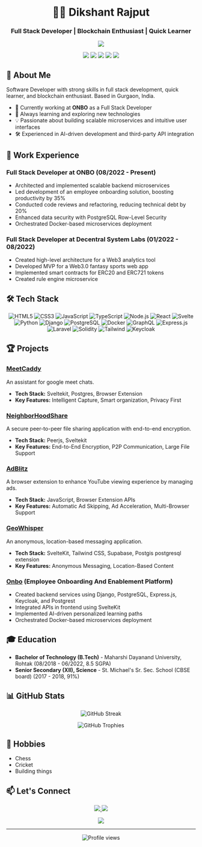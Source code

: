 <h1 align="center">👨‍💻 Dikshant Rajput</h1>
<h3 align="center">Full Stack Developer | Blockchain Enthusiast | Quick Learner</h3>

<p align="center">
  <img src="https://readme-typing-svg.herokuapp.com?lines=Building+scalable+microservices;Exploring+Web3+and+blockchain;cccrafting-intuitive+user+interfaces;Always+learning+and+growing&center=true&width=380&height=45">
</p>

<p align="center">
  <a href="mailto:dikshantraj2001@gmail.com"><img src="https://img.shields.io/badge/Email-dikshantraj2001%40gmail.com-blue?style=flat-square&logo=gmail"></a>
  <a href="https://linkedin.com/in/dikshant-rajput-072228193"><img src="https://img.shields.io/badge/LinkedIn-Dikshant%20Rajput-blue?style=flat-square&logo=linkedin"></a>
  <a href="https://github.com/dikshantrajput"><img src="https://img.shields.io/badge/GitHub-dikshantrajput-lightgrey?style=flat-square&logo=github"></a>
  <a href="https://dikshantraj2001.medium.com"><img src="https://img.shields.io/badge/Medium-dikshantraj2001-black?style=flat-square&logo=medium"></a>
  <a href="https://twitter.com/Dikshantrajpu20"><img src="https://img.shields.io/badge/Twitter-dikshantrajput-purple?style=flat-square&logo=medium&logoColor=white"></a>
</p>

## 🚀 About Me

Software Developer with strong skills in full stack development, quick learner, and blockchain enthusiast. Based in Gurgaon, India.

- 🔭 Currently working at **ONBO** as a Full Stack Developer
- 🌱 Always learning and exploring new technologies
- 💡 Passionate about building scalable microservices and intuitive user interfaces
- 🛠️ Experienced in AI-driven development and third-party API integration

## 💼 Work Experience

### Full Stack Developer at ONBO (08/2022 - Present)
- Architected and implemented scalable backend microservices
- Led development of an employee onboarding solution, boosting productivity by 35%
- Conducted code reviews and refactoring, reducing technical debt by 20%
- Enhanced data security with PostgreSQL Row-Level Security
- Orchestrated Docker-based microservices deployment

### Full Stack Developer at Decentral System Labs (01/2022 - 08/2022)
- Created high-level architecture for a Web3 analytics tool
- Developed MVP for a Web3.0 fantasy sports web app
- Implemented smart contracts for ERC20 and ERC721 tokens
- Created rule engine microservice

## 🛠️ Tech Stack

<p align="center">
  <img src="https://img.shields.io/badge/HTML5-E34F26?style=for-the-badge&logo=html5&logoColor=white" alt="HTML5"/>
  <img src="https://img.shields.io/badge/CSS3-1572B6?style=for-the-badge&logo=css3&logoColor=white" alt="CSS3"/>
  <img src="https://img.shields.io/badge/JavaScript-F7DF1E?style=for-the-badge&logo=javascript&logoColor=black" alt="JavaScript"/>
  <img src="https://img.shields.io/badge/TypeScript-007ACC?style=for-the-badge&logo=typescript&logoColor=white" alt="TypeScript"/>
  <img src="https://img.shields.io/badge/Node.js-339933?style=for-the-badge&logo=nodedotjs&logoColor=white" alt="Node.js"/>
  <img src="https://img.shields.io/badge/React-20232A?style=for-the-badge&logo=react&logoColor=61DAFB" alt="React"/>
  <img src="https://img.shields.io/badge/Svelte-4A4A55?style=for-the-badge&logo=svelte&logoColor=FF3E00" alt="Svelte"/>
  <img src="https://img.shields.io/badge/Python-3776AB?style=for-the-badge&logo=python&logoColor=white" alt="Python"/>
  <img src="https://img.shields.io/badge/Django-092E20?style=for-the-badge&logo=django&logoColor=white" alt="Django"/>
  <img src="https://img.shields.io/badge/PostgreSQL-316192?style=for-the-badge&logo=postgresql&logoColor=white" alt="PostgreSQL"/>
  <img src="https://img.shields.io/badge/Docker-2CA5E0?style=for-the-badge&logo=docker&logoColor=white" alt="Docker"/>
  <img src="https://img.shields.io/badge/GraphQL-E10098?style=for-the-badge&logo=graphql&logoColor=white" alt="GraphQL"/>
  <img src="https://img.shields.io/badge/Express.js-000000?style=for-the-badge&logo=express&logoColor=white" alt="Express.js"/>
  <img src="https://img.shields.io/badge/Laravel-FF2D20?style=for-the-badge&logo=laravel&logoColor=white" alt="Laravel"/>
  <img src="https://img.shields.io/badge/Solidity-e6e6e6?style=for-the-badge&logo=solidity&logoColor=black" alt="Solidity"/>
  <img src="https://img.shields.io/badge/Tailwind_CSS-38B2AC?style=for-the-badge&logo=tailwind-css&logoColor=white" alt="Tailwind"/>
  <img src="https://img.shields.io/badge/Keycloak-000000?style=for-the-badge&logo=keycloak&logoColor=white" alt="Keycloak"/>
</p>

## 🏆 Projects

### [MeetCaddy](https://meetcaddy.online/)
An assistant for google meet chats.
- **Tech Stack:**  Sveltekit, Postgres, Browser Extension
- **Key Features:** Intelligent Capture, Smart organization, Privacy First

### [NeighborHoodShare](https://github.com/dikshantrajput/NeighborHoodShare)
A secure peer-to-peer file sharing application with end-to-end encryption.
- **Tech Stack:** Peerjs, Sveltekit
- **Key Features:** End-to-End Encryption, P2P Communication, Large File Support

### [AdBlitz](https://github.com/dikshantrajput/adBlitz)
A browser extension to enhance YouTube viewing experience by managing ads.
- **Tech Stack:** JavaScript, Browser Extension APIs
- **Key Features:** Automatic Ad Skipping, Ad Acceleration, Multi-Browser Support

### [GeoWhisper](https://github.com/dikshantrajput/geowhisper)
An anonymous, location-based messaging application.
- **Tech Stack:** SvelteKit, Tailwind CSS, Supabase, Postgis postgresql extension
- **Key Features:** Anonymous Messaging, Location-Based Content

### [Onbo](https://github.com/dikshantrajput/geowhisper) (Employee Onboarding And Enablement Platform)
- Created backend services using Django, PostgreSQL, Express.js, Keycloak, and Postgrest
- Integrated APIs in frontend using SvelteKit
- Implemented AI-driven personalized learning paths
- Orchestrated Docker-based microservices deployment

## 🎓 Education

- **Bachelor of Technology (B.Tech)** - Maharshi Dayanand University, Rohtak (08/2018 - 06/2022, 8.5 SGPA)
- **Senior Secondary (XII), Science** - St. Michael's Sr. Sec. School (CBSE board) (2017 - 2018, 91%)

## 📊 GitHub Stats

<p align="center">
  <img src="https://github-readme-streak-stats.herokuapp.com/?user=dikshantrajput&theme=radical" alt="GitHub Streak" />
</p>

<p align="center">
  <img src="https://github-profile-trophy.vercel.app/?username=dikshantrajput&theme=radical&no-frame=false&no-bg=true&margin-w=4&row=1" alt="GitHub Trophies" />
</p>

## 🎯 Hobbies

- Chess
- Cricket
- Building things

## 📫 Let's Connect

<p align="center">
  <a href="https://linkedin.com/in/dikshant-rajput-072228193">
    <img src="https://img.shields.io/badge/-LinkedIn-0077B5?style=for-the-badge&logo=Linkedin&logoColor=white"/>
  </a>
  <a href="mailto:dikshantraj2001@gmail.com">
    <img src="https://img.shields.io/badge/-Email-D14836?style=for-the-badge&logo=Gmail&logoColor=white"/>
  </a>
</p>

<p align="center">
  <a href="https://www.chess.com/member/dikshantrajput">
    <img src="https://img.shields.io/badge/Want%20to%20play%20a%20chess%20game%3F-Send%20me%20a%20request!-yellow?style=for-the-badge&logo=lichess"/>
  </a>
</p>

---
<p align="center">
  <img src="https://komarev.com/ghpvc/?username=dikshantrajput&color=blueviolet&style=flat-square&label=Profile+Views" alt="Profile views" />
</p>
